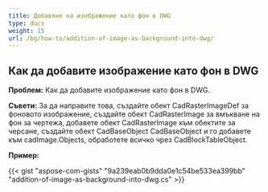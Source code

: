 ```yaml
---
title: Добавяне на изображение като фон в DWG
type: docs
weight: 15
url: /bg/how-to/addition-of-image-as-background-into-dwg/
---
```


## **Как да добавите изображение като фон в DWG**

**Проблем:** Как да добавите изображение като фон в DWG.

**Съвети:** За да направите това, създайте обект CadRasterImageDef за фоновото изображение, създайте обект CadRasterImage за вмъкване на фон за чертежа, добавете обект CadRasterImage към обектите за черсане, създайте обект CadBaseObject CadBaseObject и го добавете към cadImage.Objects, обработете всичко чрез CadBlockTableObject.

**Пример:**

{{< gist "aspose-com-gists" "9a239eab0b9dda0e1c54be533ea399bb" "addition-of-image-as-background-into-dwg.cs" >}}
